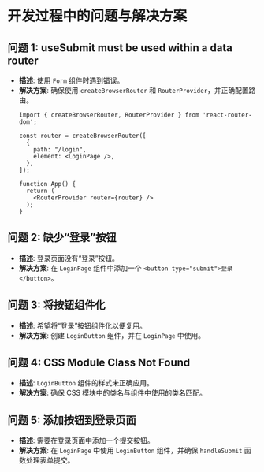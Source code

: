 # 开发过程中的问题与解决方案

## 问题 1: useSubmit must be used within a data router
- **描述**: 使用 `Form` 组件时遇到错误。
- **解决方案**: 确保使用 `createBrowserRouter` 和 `RouterProvider`，并正确配置路由。
  ```tsx
  import { createBrowserRouter, RouterProvider } from 'react-router-dom';

  const router = createBrowserRouter([
    {
      path: "/login",
      element: <LoginPage />,
    },
  ]);

  function App() {
    return (
      <RouterProvider router={router} />
    );
  }
  ```

## 问题 2: 缺少“登录”按钮
- **描述**: 登录页面没有“登录”按钮。
- **解决方案**: 在 `LoginPage` 组件中添加一个 `<button type="submit">登录</button>`。

## 问题 3: 将按钮组件化
- **描述**: 希望将“登录”按钮组件化以便复用。
- **解决方案**: 创建 `LoginButton` 组件，并在 `LoginPage` 中使用。

## 问题 4: CSS Module Class Not Found
- **描述**: `LoginButton` 组件的样式未正确应用。
- **解决方案**: 确保 CSS 模块中的类名与组件中使用的类名匹配。

## 问题 5: 添加按钮到登录页面
- **描述**: 需要在登录页面中添加一个提交按钮。
- **解决方案**: 在 `LoginPage` 中使用 `LoginButton` 组件，并确保 `handleSubmit` 函数处理表单提交。